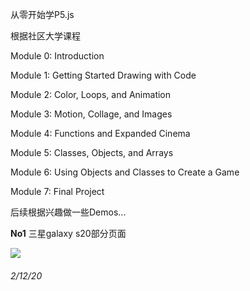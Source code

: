 从零开始学P5.js

根据社区大学课程

Module 0: Introduction

Module 1: Getting Started Drawing with Code

Module 2: Color, Loops, and Animation

Module 3: Motion, Collage, and Images

Module 4: Functions and Expanded Cinema

Module 5: Classes, Objects, and Arrays

Module 6: Using Objects and Classes to Create a Game

Module 7: Final Project



后续根据兴趣做一些Demos...



**No1**   三星galaxy s20部分页面

![](https://wx3.sinaimg.cn/large/6a1e8e1bgy1gbun1xmq8jg21e30qm7dh.gif)

###### 2/12/20

